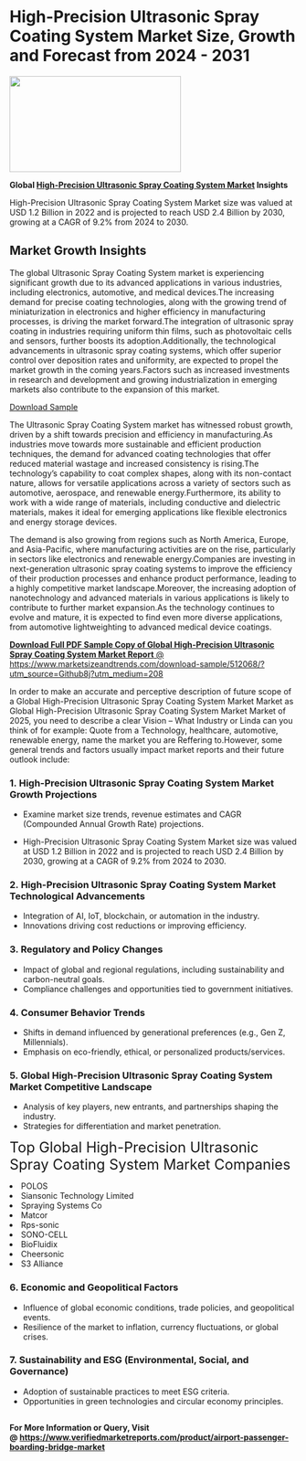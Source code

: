 <H1>High-Precision Ultrasonic Spray Coating System Market Size, Growth and Forecast from 2024 - 2031</H1><img class="aligncenter size-medium wp-image-584254" src="https://thirdeyenews.in/wp-content/uploads/2024/09/Global-Market-Research-300x168.jpeg" alt="" width="300" height="168" /><p><strong>Global&nbsp;<a href="https://www.marketsizeandtrends.com/download-sample/512068/?utm_source=Github8j?utm_medium=208">High-Precision Ultrasonic Spray Coating System Market</a> Insights</strong></p><p>High-Precision Ultrasonic Spray Coating System Market size was valued at USD 1.2 Billion in 2022 and is projected to reach USD 2.4 Billion by 2030, growing at a CAGR of 9.2% from 2024 to 2030.</p><p><h2>Market Growth Insights</h2> <p>The global Ultrasonic Spray Coating System market is experiencing significant growth due to its advanced applications in various industries, including electronics, automotive, and medical devices.The increasing demand for precise coating technologies, along with the growing trend of miniaturization in electronics and higher efficiency in manufacturing processes, is driving the market forward.The integration of ultrasonic spray coating in industries requiring uniform thin films, such as photovoltaic cells and sensors, further boosts its adoption.Additionally, the technological advancements in ultrasonic spray coating systems, which offer superior control over deposition rates and uniformity, are expected to propel the market growth in the coming years.Factors such as increased investments in research and development and growing industrialization in emerging markets also contribute to the expansion of this market.</p> <p><a href="#">Download Sample</a></p> <p>The Ultrasonic Spray Coating System market has witnessed robust growth, driven by a shift towards precision and efficiency in manufacturing.As industries move towards more sustainable and efficient production techniques, the demand for advanced coating technologies that offer reduced material wastage and increased consistency is rising.The technology’s capability to coat complex shapes, along with its non-contact nature, allows for versatile applications across a variety of sectors such as automotive, aerospace, and renewable energy.Furthermore, its ability to work with a wide range of materials, including conductive and dielectric materials, makes it ideal for emerging applications like flexible electronics and energy storage devices.</p> <p>The demand is also growing from regions such as North America, Europe, and Asia-Pacific, where manufacturing activities are on the rise, particularly in sectors like electronics and renewable energy.Companies are investing in next-generation ultrasonic spray coating systems to improve the efficiency of their production processes and enhance product performance, leading to a highly competitive market landscape.Moreover, the increasing adoption of nanotechnology and advanced materials in various applications is likely to contribute to further market expansion.As the technology continues to evolve and mature, it is expected to find even more diverse applications, from automotive lightweighting to advanced medical device coatings.</p> <p><a href="#"></p><p><span class=""><strong>Download Full PDF Sample Copy of Global High-Precision Ultrasonic Spray Coating System Market Report</strong> @ <a href="https://www.marketsizeandtrends.com/download-sample/512068/?utm_source=Github8j?utm_medium=208" target="_blank">https://www.marketsizeandtrends.com/download-sample/512068/?utm_source=Github8j?utm_medium=208</a></span></p><p>In order to make an accurate and perceptive description of future scope of a Global&nbsp;High-Precision Ultrasonic Spray Coating System Market Market as Global&nbsp;High-Precision Ultrasonic Spray Coating System Market Market of 2025, you need to describe a clear Vision &ndash; What Industry or Linda can you think of for example: Quote from a Technology, healthcare, automotive, renewable energy, name the market you are Reffering to.However, some general trends and factors usually impact market reports and their future outlook include:</p><h3>1.&nbsp;<strong>High-Precision Ultrasonic Spray Coating System Market Growth Projections</strong></h3><ul><li>Examine market size trends, revenue estimates and CAGR (Compounded Annual Growth Rate) projections.</li><li><p>High-Precision Ultrasonic Spray Coating System Market size was valued at USD 1.2 Billion in 2022 and is projected to reach USD 2.4 Billion by 2030, growing at a CAGR of 9.2% from 2024 to 2030.</p></li></ul><h3>2.&nbsp;<strong>High-Precision Ultrasonic Spray Coating System Market Technological Advancements</strong></h3><ul><li>Integration of AI, IoT, blockchain, or automation in the industry.</li><li>Innovations driving cost reductions or improving efficiency.</li></ul><h3>3.&nbsp;<strong>Regulatory and Policy Changes</strong></h3><ul><li>Impact of global and regional regulations, including sustainability and carbon-neutral goals.</li><li>Compliance challenges and opportunities tied to government initiatives.</li></ul><h3>4.&nbsp;<strong>Consumer Behavior Trends</strong></h3><ul><li>Shifts in demand influenced by generational preferences (e.g., Gen Z, Millennials).</li><li>Emphasis on eco-friendly, ethical, or personalized products/services.</li></ul><h3>5.&nbsp;<strong>Global High-Precision Ultrasonic Spray Coating System Market Competitive Landscape</strong></h3><ul><li>Analysis of key players, new entrants, and partnerships shaping the industry.</li><li>Strategies for differentiation and market penetration.</li></ul><p data-pm-slice="1 1 []"><span style="color: inherit; font-family: inherit; font-size: 25px;">Top Global High-Precision Ultrasonic Spray Coating System Market Companies</span></p><div class="" data-test-id=""><p><li>POLOS</li><li> Siansonic Technology Limited</li><li> Spraying Systems Co</li><li> Matcor</li><li> Rps-sonic</li><li> SONO-CELL</li><li> BioFluidix</li><li> Cheersonic</li><li> S3 Alliance</li></p></div><h3>6.&nbsp;<strong>Economic and Geopolitical Factors</strong></h3><ul><li>Influence of global economic conditions, trade policies, and geopolitical events.</li><li>Resilience of the market to inflation, currency fluctuations, or global crises.</li></ul><h3>7.&nbsp;<strong>Sustainability and ESG (Environmental, Social, and Governance)</strong></h3><ul><li>Adoption of sustainable practices to meet ESG criteria.</li><li>Opportunities in green technologies and circular economy principles.</li></ul><h2><strong style="font-size: 14px;">For More Information or Query, Visit @&nbsp;</strong><a style="background-color: #ffffff; font-size: 14px;" href="https://www.marketsizeandtrends.com/report/high-precision-ultrasonic-spray-coating-system-market/" target="_blank">https://www.verifiedmarketreports.com/product/airport-passenger-boarding-bridge-market</a></h2>